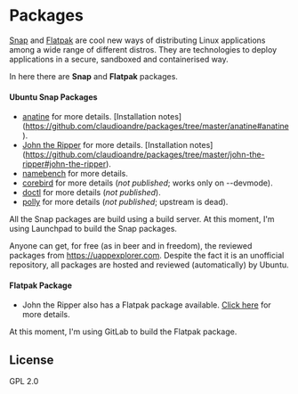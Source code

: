 Packages
=============

[Snap](http://snapcraft.io/) and [Flatpak](http://flatpak.org/) are cool new ways of distributing Linux applications among a wide range of different distros. They are technologies to deploy applications in a secure, sandboxed and containerised way.

In here there are **Snap** and **Flatpak** packages.

#### Ubuntu Snap Packages
- [anatine](https://github.com/sindresorhus/anatine) for more details. [Installation notes] (https://github.com/claudioandre/packages/tree/master/anatine#anatine).
- [John the Ripper](https://github.com/magnumripper/JohnTheRipper) for more details. [Installation notes] (https://github.com/claudioandre/packages/tree/master/john-the-ripper#john-the-ripper).
- [namebench](https://code.google.com/archive/p/namebench) for more details.
- [corebird](https://github.com/baedert/corebird) for more details (*not published*; works only on --devmode).
- [doctl](https://github.com/digitalocean/doctl) for more details (*not published*).
- [polly](https://launchpad.net/polly) for more details (*not published*; upstream is dead).

All the Snap packages are build using a build server. At this moment, I'm using Launchpad to build the Snap packages.

Anyone can get, for free (as in beer and in freedom), the reviewed packages from https://uappexplorer.com. Despite the fact it is an unofficial repository, all packages are hosted and reviewed (automatically) by Ubuntu.

#### Flatpak Package
- John the Ripper also has a Flatpak package available. [Click here](https://github.com/claudioandre/packages/tree/master/john-the-ripper#flatpak) for more details.

At this moment, I'm using GitLab to build the Flatpak package.

## License

GPL 2.0
